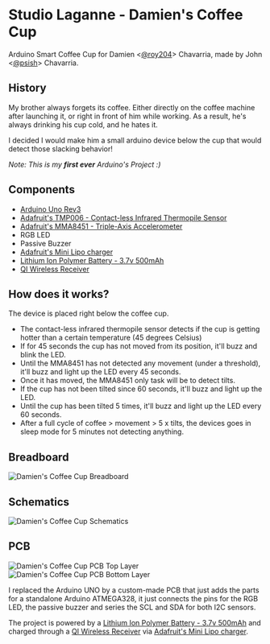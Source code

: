 # Studio Laganne - Damien's Coffee Cup
Arduino Smart Coffee Cup for Damien <[@roy204](http://github.com/roy204)> Chavarria, made by John <[@psish](http://github.com/psish)> Chavarria.

## History
My brother always forgets its coffee. Either directly on the coffee machine after launching it, or right in front of him while working. As a result, he's always drinking his cup cold, and he hates it.

I decided I would make him a small arduino device below the cup that would detect those slacking behavior!

*Note: This is my **first ever** Arduino's Project :)*

## Components
- [Arduino Uno Rev3](https://store.arduino.cc/arduino-uno-rev3)
- [Adafruit's TMP006 - Contact-less Infrared Thermopile Sensor](https://www.adafruit.com/product/1296)
- [Adafruit's MMA8451 - Triple-Axis Accelerometer](https://www.adafruit.com/product/2019)
- RGB LED
- Passive Buzzer
- [Adafruit's Mini Lipo charger](https://www.adafruit.com/product/1905)
- [Lithium Ion Polymer Battery - 3.7v 500mAh](https://www.adafruit.com/product/1578)
- [QI Wireless Receiver](https://www.adafruit.com/product/1901)

## How does it works?
The device is placed right below the coffee cup.
- The contact-less infrared thermopile sensor detects if the cup is getting hotter than a certain temperature (45 degrees Celsius)
- If for 45 seconds the cup has not moved from its position, it'll buzz and blink the LED.
- Until the MMA8451 has not detected any movement (under a threshold), it'll buzz and light up the LED every 45 seconds.
- Once it has moved, the MMA8451 only task will be to detect tilts.
- If the cup has not been tilted since 60 seconds, it'll buzz and light up the LED.
- Until the cup has been tilted 5 times, it'll buzz and light up the LED every 60 seconds.
- After a full cycle of coffee > movement > 5 x tilts, the devices goes in sleep mode for 5 minutes not detecting anything.

## Breadboard
![Damien's Coffee Cup Breadboard](http://drive.psi.sh/StudioLaganne/damienscup/breadboard.png)

## Schematics
![Damien's Coffee Cup Schematics](http://drive.psi.sh/StudioLaganne/damienscup/schematics.png)

## PCB

![Damien's Coffee Cup PCB Top Layer](http://drive.psi.sh/StudioLaganne/damienscup/pcb_top.png)
![Damien's Coffee Cup PCB Bottom Layer](http://drive.psi.sh/StudioLaganne/damienscup/pcb_bottom.png)

I replaced the Arduino UNO by a custom-made PCB that just adds the parts for a standalone Arduino ATMEGA328, it just connects the pins for the RGB LED, the passive buzzer and series the SCL and SDA for both I2C sensors.

The project is powered by a [Lithium Ion Polymer Battery - 3.7v 500mAh](https://www.adafruit.com/product/1578) and charged through a [QI Wireless Receiver](https://www.adafruit.com/product/1901) via [Adafruit's Mini Lipo charger](https://www.adafruit.com/product/1905).
